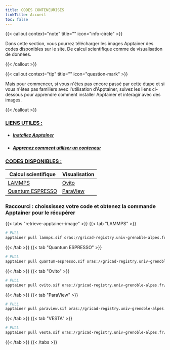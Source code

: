 ```yaml
---
title: CODES CONTENEURISÉS
linkTitle: Accueil
toc: false
---
```


{{< callout context="note" title="" icon="info-circle" >}}

Dans cette section, vous pourrez télécharger les images Apptainer des codes disponibles sur le site. De calcul scientifique comme de visualisation de données.

{{< /callout >}}

{{< callout context="tip" title="" icon="question-mark" >}}

Mais pour commencer, si vous n'êtes pas encore passé par cette étape et si vous n'êtes pas familiers avec l'utilisation d'Apptainer, suivez les liens ci-dessous pour apprendre comment installer Apptainer et interagir avec des images.

{{< /callout >}}

<h3><u>LIENS UTILES :</u></h3>

- <h5><a href="/documentation/install-apptainer/howto/">Installez Apptainer</a></h5>
- <h5><a href="/documentation/use-apptainer-image/howto/">Apprenez comment utiliser un conteneur</a></h5>

<h3><u>CODES DISPONIBLES :</u></h3>

| Calcul scientifique                              | Visualisation                           |
| ------------------------------------------------ | --------------------------------------- |
| [<i class="icon-lammps"></i>LAMMPS](/codes/scientific-computing/lammps/) | [<i class="icon-ovito"></i>Ovito](/codes/visualisation/ovito/) |
| [<i class="icon-quantum-espresso"></i>Quantum ESPRESSO](/codes/scientific-computing/quantum-espresso/) | [<i class="icon-paraview"></i>ParaView](/codes/visualisation/paraview/) |

<h3> Raccourci : choississez votre code et obtenez la commande Apptainer pour le récupérer</h3>

{{< tabs "retrieve-apptainer-image" >}}
{{< tab "LAMMPS" >}}

```bash
# PULL
apptainer pull lammps.sif oras://gricad-registry.univ-grenoble-alpes.fr/diamond/apptainer/apptainer-singularity-projects/lammps.sif:latest
```

{{< /tab >}}
{{< tab "Quantum ESPRESSO" >}}

```bash
# PULL
apptainer pull quantum-espresso.sif oras://gricad-registry.univ-grenoble-alpes.fr/diamond/apptainer/apptainer-singularity-projects/quantum-espresso.sif:latest
```

{{< /tab >}}
{{< tab "Ovito" >}}

```bash
# PULL
apptainer pull ovito.sif oras://gricad-registry.univ-grenoble-alpes.fr/diamond/apptainer/apptainer-singularity-projects/ovito.sif:latest
```

{{< /tab >}}
{{< tab "ParaView" >}}

```bash
# PULL
apptainer pull paraview.sif oras://gricad-registry.univ-grenoble-alpes.fr/diamond/apptainer/apptainer-singularity-projects/paraview.sif:latest
```

{{< /tab >}}
{{< tab "VESTA" >}}

```bash
# PULL
apptainer pull vesta.sif oras://gricad-registry.univ-grenoble-alpes.fr/diamond/apptainer/apptainer-singularity-projects/vesta.sif:latest
```

{{< /tab >}}
{{< /tabs >}}
